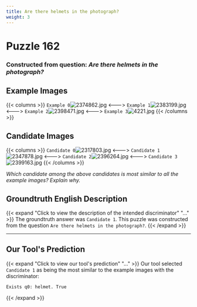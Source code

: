 ```yaml
---
title: Are there helmets in the photograph?
weight: 3
---
```


# Puzzle 162
### Constructed from question: _Are there helmets in the photograph?_


## Example Images
{{< columns >}}
`Example 0`![2374862.jpg](/gqa_images/2374862.jpg)
<--->
`Example 1`![2383199.jpg](/gqa_images/2383199.jpg)
<--->
`Example 2`![2398471.jpg](/gqa_images/2398471.jpg)
<--->
`Example 3`![4221.jpg](/gqa_images/4221.jpg)
{{< /columns >}}

## Candidate Images
{{< columns >}}
`Candidate 0`![2317803.jpg](/gqa_images/2317803.jpg)
<--->
`Candidate 1`![2347878.jpg](/gqa_images/2347878.jpg)
<--->
`Candidate 2`![2396264.jpg](/gqa_images/2396264.jpg)
<--->
`Candidate 3`![2399163.jpg](/gqa_images/2399163.jpg)
{{< /columns >}}

*Which candidate among the above candidates is most similar to all the example images? Explain why.*

## Groundtruth English Description

{{< expand "Click to view the description of the intended discriminator" "..." >}}
The groundtruth answer was `Candidate 1`. This puzzle was constructed from the question `Are there helmets in the photograph?`.
{{< /expand >}}

---

## Our Tool's Prediction

{{< expand "Click to view our tool's prediction" "..." >}}
Our tool selected `Candidate 1` as being the most similar to the example images with the discriminator:
```plaintext
Exists q0: helmet. True
```
{{< /expand >}}

